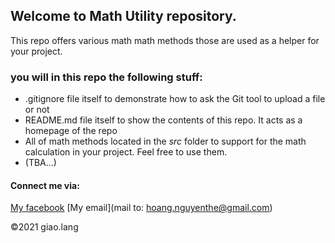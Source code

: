 ## Welcome to Math Utility repository.
This repo offers various math math methods those are used as a helper for your project.

### you will in this repo the following stuff:
* .gitignore file itself to demonstrate how to ask the Git tool to upload a file or not
* README.md file itself to show the contents of this repo. It acts as a homepage of the repo
* All of math methods located in the *src* folder to support for the math calculation in your project. Feel free to use them.
* (TBA...)

#### Connect me via:
[My facebook](https://facebook.com/giao.lang.bis)
[My email](mail to: hoang.nguyenthe@gmail.com)

©2021 giao.lang